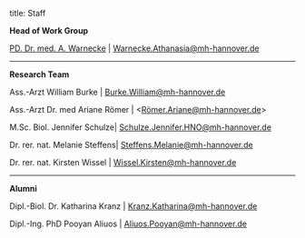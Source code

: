 title: Staff

**Head of Work Group**

[PD. Dr. med. A. Warnecke](aw.md) | <Warnecke.Athanasia@mh-hannover.de>

---------------------------

**Research Team**

Ass.-Arzt William Burke | <Burke.William@mh-hannover.de>

Ass.-Arzt Dr. med Ariane Römer | <Römer.Ariane@mh-hannover.de>

M.Sc. Biol. Jennifer Schulze| <Schulze.Jennifer.HNO@mh-hannover.de>

Dr. rer. nat. Melanie Steffens| <Steffens.Melanie@mh-hannover.de>

Dr. rer. nat. Kirsten Wissel | <Wissel.Kirsten@mh-hannover.de>


-----------------------------

**Alumni**

Dipl.-Biol. Dr. Katharina Kranz | <Kranz.Katharina@mh-hannover.de>

Dipl.-Ing. PhD Pooyan Aliuos | <Aliuos.Pooyan@mh-hannover.de>